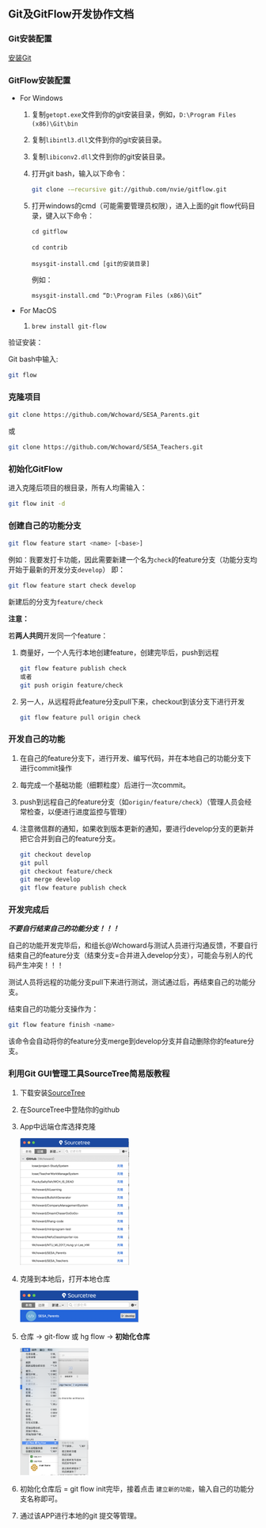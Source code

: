 ## Git及GitFlow开发协作文档

### Git安装配置

[安装Git](https://www.liaoxuefeng.com/wiki/896043488029600/896067074338496)

### GitFlow安装配置

- For Windows

  1. 复制`getopt.exe`文件到你的git安装目录，例如，`D:\Program Files (x86)\Git\bin`

  2. 复制`libintl3.dll`文件到你的git安装目录。

  3. 复制`libiconv2.dll`文件到你的git安装目录。

  4. 打开git bash，输入以下命令：

     ```bash
     git clone -–recursive git://github.com/nvie/gitflow.git
     ```

  5. 打开windows的cmd（可能需要管理员权限），进入上面的git flow代码目录，键入以下命令：

     ```shell
     cd gitflow
     
     cd contrib
     
     msysgit-install.cmd [git的安装目录]
     ```

     例如：

     ```shell
     msysgit-install.cmd “D:\Program Files (x86)\Git”
     ```

- For MacOS

  1. `brew install git-flow`

验证安装：

Git bash中输入:

```bash
git flow
```

### 克隆项目

```bash
git clone https://github.com/Wchoward/SESA_Parents.git
```

或

```bash
git clone https://github.com/Wchoward/SESA_Teachers.git
```

### 初始化GitFlow

进入克隆后项目的根目录，所有人均需输入：

```bash
git flow init -d
```

### 创建自己的功能分支

```bash
git flow feature start <name> [<base>]
```

例如：我要发打卡功能，因此需要新建一个名为`check`的feature分支（功能分支均开始于最新的开发分支`develop`） 即：

```bash
git flow feature start check develop
```

新建后的分支为`feature/check`

**注意：**

若**两人共同**开发同一个feature：

1. 商量好，一个人先行本地创建feature，创建完毕后，push到远程

   ```bash
   git flow feature publish check
   或者
   git push origin feature/check
   ```

2. 另一人，从远程将此feature分支pull下来，checkout到该分支下进行开发

   ```bash
   git flow feature pull origin check
   ```

### 开发自己的功能

1. 在自己的feature分支下，进行开发、编写代码，并在本地自己的功能分支下进行commit操作

2. 每完成一个基础功能（细颗粒度）后进行一次commit。

3. push到远程自己的feature分支（如`origin/feature/check`）（管理人员会经常检查，以便进行进度监控与管理）

4. 注意微信群的通知，如果收到版本更新的通知，要进行develop分支的更新并把它合并到自己的feature分支。

   ```bash
   git checkout develop
   git pull
   git checkout feature/check
   git merge develop
   git flow feature publish check
   ```

### 开发完成后

***不要自行结束自己的功能分支！！！***

自己的功能开发完毕后，和组长@Wchoward与测试人员进行沟通反馈，不要自行结束自己的feature分支（结束分支=合并进入develop分支），可能会与别人的代码产生冲突！！！

测试人员将远程的功能分支pull下来进行测试，测试通过后，再结束自己的功能分支。

结束自己的功能分支操作为：

```bash
git flow feature finish <name>
```

该命令会自动将你的feature分支merge到develop分支并自动删除你的feature分支。





### 利用Git GUI管理工具SourceTree简易版教程

1. 下载安装[SourceTree](https://www.sourcetreeapp.com) 

2. 在SourceTree中登陆你的github

3. App中远端仓库选择克隆

   <img src="ss/克隆仓库.png" style="zoom:25%;" />

4. 克隆到本地后，打开本地仓库

   <img src="ss/打开本地仓库.png" alt="image-20200310124550373" style="zoom:25%;" />

5. 仓库 -> git-flow 或 hg flow -> **初始化仓库**

   <img src="ss/初始化GitFlow.png" alt="image-20200310124714028" style="zoom:25%;" />

6. 初始化仓库后 = git flow init完毕，接着点击 `建立新的功能`，输入自己的功能分支名称即可。

7. 通过该APP进行本地的git 提交等管理。

